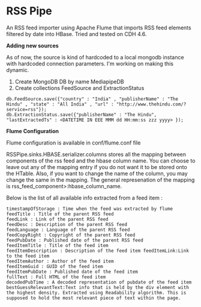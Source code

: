 RSS Pipe
=========
An RSS feed importer using Apache Flume that imports RSS feed elements filtered by date into HBase. Tried and tested on CDH 4.6. 


**Adding new sources**

As of now, the source is kind of hardcoded to a local mongodb instance with hardcoded connection parameters. I'm working on making this dynamic.

1. Create MongoDB DB by name MediapipeDB
2. Create collections FeedSource and ExtractionStatus 

```
db.FeedSource.save({"country" : "India" , "publisherName" : "The Hindu" , "state" : "All India" , "url" : "http://www.thehindu.com/?service=rss"});
db.ExtractionStatus.save({"publisherName" : "The Hindu", "lastExtractedTs" : <DATETIME IN EEE MMM dd HH:mm:ss zzz yyyy> });
```

**Flume Configuration**

Flume configuration is available in conf/flume.conf file

RSSPipe.sinks.HBASE.serializer.columns stores all the mapping between components of the rss feed and the hbase column name. You can choose to leave out any of the mapping entry if you do not want it to be stored onto the HTable. Also, if you want to change the name of the column, you may change the same in the mapping. The general represenation of the mapping is 
rss_feed_component>:hbase_column_name.

Below is the list of all available info extracted from a feed item :
```
timestampOfStorage : Time when the feed was extracted by flume
feedTitle : Title of the parent RSS feed
feedLink : Link of the parent RSS feed
feedDesc : Description of the parent RSS feed
feedLanguage : Language of the parent RSS feed
feedCopyRight : Copyright of the parent RSS feed
feedPubDate : Published date of the parent RSS feed
feedItemTitle : Title of the feed item
feedItemDescription : Description of the feed item feedItemLink:Link to the feed item
feedItemAuthor : Author of the feed item
feedItemGuid : GUID of the feed item
feedItemPubDate : Published date of the feed item
fullText : Full HTML of the feed item
decodedPubTime : A decoded representation of pubdate of the feed item
bestGuessRelevantText:Text info that is held by the div element with the highest density. Extracted using Readability algorithm. This is supposed to hold the most relevant piece of text within the page.
```
